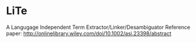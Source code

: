# LiTe
A Langugage Independent Term Extractor/Linker/Desambiguator 
Reference paper: http://onlinelibrary.wiley.com/doi/10.1002/asi.23398/abstract
